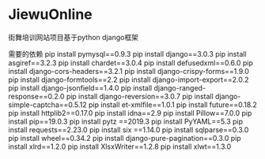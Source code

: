 # JiewuOnline
街舞培训网站项目基于python django框架

需要的依赖
pip install pymysql==0.9.3
pip install django==3.0.3
pip install asgiref==3.2.3
pip install chardet==3.0.4
pip install defusedxml==0.6.0
pip install django-cors-headers==3.2.1
pip install django-crispy-forms==1.9.0 
pip install django-formtools==2.2
pip install django-import-export==2.0.2
pip install django-jsonfield==1.4.0
pip install django-ranged-response==0.2.0
pip install django-reversion==3.0.7
pip install django-simple-captcha==0.5.12
pip install et-xmlfile==1.0.1
pip install future==0.18.2
pip install httplib2==0.17.0
pip install idna==2.9
pip install Pillow==7.0.0
pip install pip==19.0.3
pip install pytz ==2019.3
pip install PyYAML==5.3
pip install requests==2.23.0
pip install six ==1.14.0
pip install sqlparse==0.3.0
pip install wheel==0.34.2
pip install django-pure-pagination==0.3.0
pip install xlrd==1.2.0
pip install XlsxWriter==1.2.8
pip install xlwt==1.3.0
